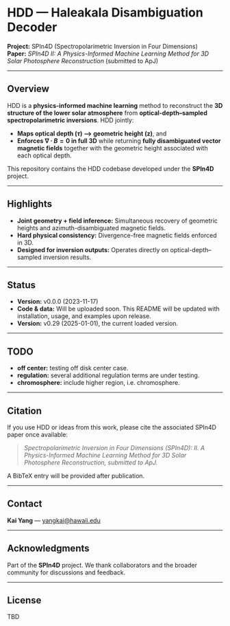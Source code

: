 # HDD — Haleakala Disambiguation Decoder

**Project:** SPIn4D (Spectropolarimetric Inversion in Four Dimensions)  
**Paper:** *SPIn4D II: A Physics-Informed Machine Learning Method for 3D Solar Photosphere Reconstruction* (submitted to ApJ)

---

## Overview
HDD is a **physics-informed machine learning** method to reconstruct the **3D structure of the lower solar atmosphere** from **optical-depth–sampled spectropolarimetric inversions**. HDD jointly:
- **Maps optical depth ($\tau$) --> geometric height (z)**, and  
- **Enforces $\nabla\cdot B = 0$ in full 3D** while returning **fully disambiguated vector magnetic fields** together with the geometric height associated with each optical depth.

This repository contains the HDD codebase developed under the **SPIn4D** project.

---

## Highlights
- **Joint geometry + field inference:** Simultaneous recovery of geometric heights and azimuth-disambiguated magnetic fields.  
- **Hard physical consistency:** Divergence-free magnetic fields enforced in 3D.  
- **Designed for inversion outputs:** Operates directly on optical-depth–sampled inversion results.

---

## Status
- **Version:** v0.0.0 (2023-11-17)  
- **Code & data:** Will be uploaded soon. This README will be updated with installation, usage, and examples upon release.
- **Version:** v0.29 (2025-01-01), the current loaded version.

---


## TODO
- **off center:** testing off disk center case.
- **regulation:** several additional regulation terms are under testing.
- **chromosphere:** include higher region, i.e. chromosphere.

---


## Citation
If you use HDD or ideas from this work, please cite the associated SPIn4D paper once available:

> *Spectropolarimetric Inversion in Four Dimensions (SPIn4D): II. A Physics-Informed Machine Learning Method for 3D Solar Photosphere Reconstruction, submitted to ApJ.*

A BibTeX entry will be provided after publication.

---

## Contact
**Kai Yang** — <yangkai@hawaii.edu>

---

## Acknowledgments
Part of the **SPIn4D** project. We thank collaborators and the broader community for discussions and feedback.

---

## License
TBD
